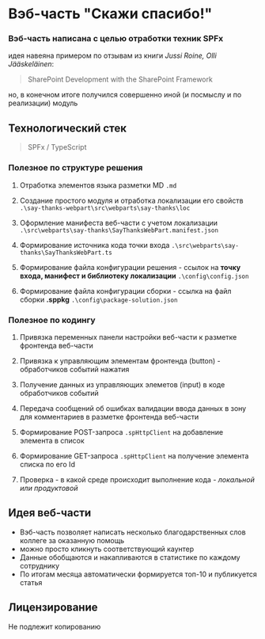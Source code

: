# Вэб-часть "Скажи спасибо!"
### Вэб-часть написана с целью отработки техник SPFx ###

идея навеяна примером по отзывам из книги *Jussi Roine, Olli Jääskeläinen*:
> SharePoint Development with the SharePoint Framework

но, в конечном итоге получился совершенно иной (и посмыслу и по реализации) модуль

## Технологический стек
> SPFx / TypeScript

### Полезное по структуре решения

1. Отработка элементов языка разметки MD
`.md`

2. Создание простого модуля и отработка локализации его свойств 
`.\say-thanks-webpart\src\webparts\say-thanks\loc`

3. Оформление манифеста веб-части с учетом локализации
`.\src\webparts\say-thanks\SayThanksWebPart.manifest.json`

4. Формирование источника кода точки входа
`.\src\webparts\say-thanks\SayThanksWebPart.ts`

5. Формирование файла конфигурации решения - ссылок на **точку входа, манифест и библиотеку локализации**
`.\config\config.json`

6. Формирование файла конфигурации сборки - ссылка на файл сборки **.sppkg**
`.\config\package-solution.json`

### Полезное по кодингу

1. Привязка переменных панели настройки веб-части к разметке фронтенда веб-части

2. Привязка к управляющим элементам фронтенда (button) - обработчиков событий нажатия

3. Получение данных из управляющих элеметов (input) в коде обработчиков событий

4. Передача сообщений об ошибках валидации ввода данных в зону для комментариев в разметке фронтенда веб-части

5. Формирование POST-запроса `.spHttpClient` на добавление элемента в список

6. Формирование GET-запроса `.spHttpClient` на получение элемента списка по его Id 

7. Проверка - в какой среде происходит выполнение кода - _локальной или продуктовой_


## Идея веб-части

* Вэб-часть позволяет написать несколько благодарственных слов коллеге за оказанную помощь
* можно просто кликнуть соответствующий каунтер 
* Данные обобщаются и накапливаются в статистике по каждому сотруднику
* По итогам месяца автоматически формируется топ-10 и публикуется статья

## Лицензирование
Не подлежит копированию

